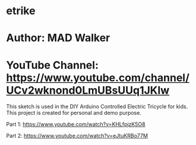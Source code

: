 # etrike
# Author: MAD Walker
# YouTube Channel: https://www.youtube.com/channel/UCv2wknond0LmUBsUUq1JKIw

This sketch is used in the DIY Arduino Controlled Electric Tricycle for kids. This project is created for personal and demo purpose.

Part 1: https://www.youtube.com/watch?v=KHLfpjzK5O8

Part 2: https://www.youtube.com/watch?v=eJtuKRBo77M

